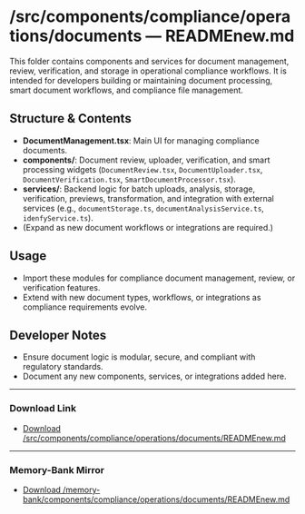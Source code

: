 # /src/components/compliance/operations/documents — READMEnew.md

This folder contains components and services for document management, review, verification, and storage in operational compliance workflows. It is intended for developers building or maintaining document processing, smart document workflows, and compliance file management.

## Structure & Contents
- **DocumentManagement.tsx**: Main UI for managing compliance documents.
- **components/**: Document review, uploader, verification, and smart processing widgets (`DocumentReview.tsx`, `DocumentUploader.tsx`, `DocumentVerification.tsx`, `SmartDocumentProcessor.tsx`).
- **services/**: Backend logic for batch uploads, analysis, storage, verification, previews, transformation, and integration with external services (e.g., `documentStorage.ts`, `documentAnalysisService.ts`, `idenfyService.ts`).
- (Expand as new document workflows or integrations are required.)

## Usage
- Import these modules for compliance document management, review, or verification features.
- Extend with new document types, workflows, or integrations as compliance requirements evolve.

## Developer Notes
- Ensure document logic is modular, secure, and compliant with regulatory standards.
- Document any new components, services, or integrations added here.

---

### Download Link
- [Download /src/components/compliance/operations/documents/READMEnew.md](sandbox:/Users/neilbatchelor/Cursor/1/src/components/compliance/operations/documents/READMEnew.md)

---

### Memory-Bank Mirror
- [Download /memory-bank/components/compliance/operations/documents/READMEnew.md](sandbox:/Users/neilbatchelor/Cursor/1/memory-bank/components/compliance/operations/documents/READMEnew.md)
